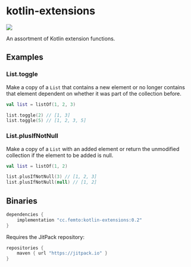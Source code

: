# kotlin-extensions

[![](https://jitpack.io/v/cc.femto/kotlin-extensions.svg)](https://jitpack.io/#cc.femto/kotlin-extensions)

An assortment of Kotlin extension functions.


## Examples

### List.toggle
Make a copy of a `List` that contains a new element
or no longer contains that element dependent on whether it was
part of the collection before.

```kotlin
val list = listOf(1, 2, 3)

list.toggle(2) // [1, 3]
list.toggle(5) // [1, 2, 3, 5]
```

### List.plusIfNotNull
Make a copy of a `List` with an added element or return
the unmodified collection if the element to be added is null.

```kotlin
val list = listOf(1, 2)

list.plusIfNotNull(3) // [1, 2, 3]
list.plusIfNotNull(null) // [1, 2]
```


## Binaries
```gradle
dependencies {
    implementation "cc.femto:kotlin-extensions:0.2"
}
```

Requires the JitPack repository:
```gradle
repositories {
    maven { url "https://jitpack.io" }
}
```
